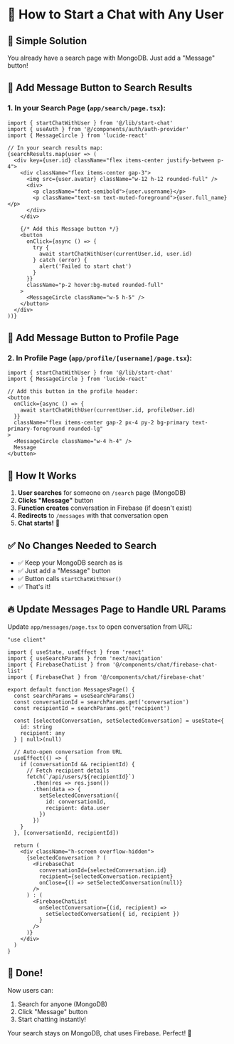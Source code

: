 # 💬 How to Start a Chat with Any User

## 🎯 Simple Solution

You already have a search page with MongoDB. Just add a "Message" button!

## 📝 Add Message Button to Search Results

### 1. In your Search Page (`app/search/page.tsx`):

```tsx
import { startChatWithUser } from '@/lib/start-chat'
import { useAuth } from '@/components/auth/auth-provider'
import { MessageCircle } from 'lucide-react'

// In your search results map:
{searchResults.map(user => (
  <div key={user.id} className="flex items-center justify-between p-4">
    <div className="flex items-center gap-3">
      <img src={user.avatar} className="w-12 h-12 rounded-full" />
      <div>
        <p className="font-semibold">{user.username}</p>
        <p className="text-sm text-muted-foreground">{user.full_name}</p>
      </div>
    </div>
    
    {/* Add this Message button */}
    <button
      onClick={async () => {
        try {
          await startChatWithUser(currentUser.id, user.id)
        } catch (error) {
          alert('Failed to start chat')
        }
      }}
      className="p-2 hover:bg-muted rounded-full"
    >
      <MessageCircle className="w-5 h-5" />
    </button>
  </div>
))}
```

## 📝 Add Message Button to Profile Page

### 2. In Profile Page (`app/profile/[username]/page.tsx`):

```tsx
import { startChatWithUser } from '@/lib/start-chat'
import { MessageCircle } from 'lucide-react'

// Add this button in the profile header:
<button
  onClick={async () => {
    await startChatWithUser(currentUser.id, profileUser.id)
  }}
  className="flex items-center gap-2 px-4 py-2 bg-primary text-primary-foreground rounded-lg"
>
  <MessageCircle className="w-4 h-4" />
  Message
</button>
```

## 🎯 How It Works

1. **User searches** for someone on `/search` page (MongoDB)
2. **Clicks "Message"** button
3. **Function creates** conversation in Firebase (if doesn't exist)
4. **Redirects** to `/messages` with that conversation open
5. **Chat starts!** 🎉

## ✅ No Changes Needed to Search

- ✅ Keep your MongoDB search as is
- ✅ Just add a "Message" button
- ✅ Button calls `startChatWithUser()`
- ✅ That's it!

## 🔥 Update Messages Page to Handle URL Params

Update `app/messages/page.tsx` to open conversation from URL:

```tsx
"use client"

import { useState, useEffect } from 'react'
import { useSearchParams } from 'next/navigation'
import { FirebaseChatList } from '@/components/chat/firebase-chat-list'
import { FirebaseChat } from '@/components/chat/firebase-chat'

export default function MessagesPage() {
  const searchParams = useSearchParams()
  const conversationId = searchParams.get('conversation')
  const recipientId = searchParams.get('recipient')
  
  const [selectedConversation, setSelectedConversation] = useState<{
    id: string
    recipient: any
  } | null>(null)

  // Auto-open conversation from URL
  useEffect(() => {
    if (conversationId && recipientId) {
      // Fetch recipient details
      fetch(`/api/users/${recipientId}`)
        .then(res => res.json())
        .then(data => {
          setSelectedConversation({
            id: conversationId,
            recipient: data.user
          })
        })
    }
  }, [conversationId, recipientId])

  return (
    <div className="h-screen overflow-hidden">
      {selectedConversation ? (
        <FirebaseChat
          conversationId={selectedConversation.id}
          recipient={selectedConversation.recipient}
          onClose={() => setSelectedConversation(null)}
        />
      ) : (
        <FirebaseChatList
          onSelectConversation={(id, recipient) => 
            setSelectedConversation({ id, recipient })
          }
        />
      )}
    </div>
  )
}
```

## 🎉 Done!

Now users can:
1. Search for anyone (MongoDB)
2. Click "Message" button
3. Start chatting instantly!

Your search stays on MongoDB, chat uses Firebase. Perfect! 🚀
